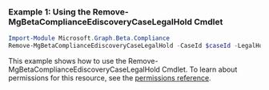 ### Example 1: Using the Remove-MgBetaComplianceEdiscoveryCaseLegalHold Cmdlet
```powershell
Import-Module Microsoft.Graph.Beta.Compliance
Remove-MgBetaComplianceEdiscoveryCaseLegalHold -CaseId $caseId -LegalHoldId $legalHoldId
```
This example shows how to use the Remove-MgBetaComplianceEdiscoveryCaseLegalHold Cmdlet.
To learn about permissions for this resource, see the [permissions reference](/graph/permissions-reference).
